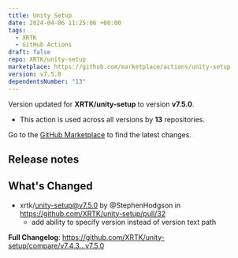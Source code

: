 ```yaml
---
title: Unity Setup
date: 2024-04-06 11:25:06 +00:00
tags:
  - XRTK
  - GitHub Actions
draft: false
repo: XRTK/unity-setup
marketplace: https://github.com/marketplace/actions/unity-setup
version: v7.5.0
dependentsNumber: "13"
---
```



Version updated for **XRTK/unity-setup** to version **v7.5.0**.
- This action is used across all versions by **13** repositories.

Go to the [GitHub Marketplace](https://github.com/marketplace/actions/unity-setup) to find the latest changes.

## Release notes

## What's Changed
* xrtk/unity-setup@v7.5.0 by @StephenHodgson in https://github.com/XRTK/unity-setup/pull/32
  - add ability to specify version instead of version text path

**Full Changelog**: https://github.com/XRTK/unity-setup/compare/v7.4.3...v7.5.0

